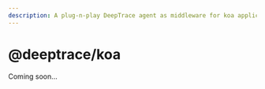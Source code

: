 ```yaml
---
description: A plug-n-play DeepTrace agent as middleware for koa applications
---
```


# @deeptrace/koa

Coming soon...

